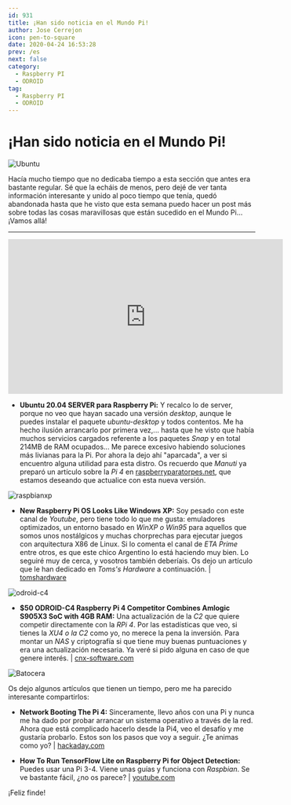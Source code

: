 ```yaml
---
id: 931
title: ¡Han sido noticia en el Mundo Pi!
author: Jose Cerrejon
icon: pen-to-square
date: 2020-04-24 16:53:28
prev: /es
next: false
category:
  - Raspberry PI
  - ODROID
tag:
  - Raspberry PI
  - ODROID
---
```


# ¡Han sido noticia en el Mundo Pi!

![Ubuntu](/images/2020/04/ubuntu-server.png)

Hacía mucho tiempo que no dedicaba tiempo a esta sección que antes era bastante regular. Sé que la echáis de menos, pero dejé de ver tanta información interesante y unido al poco tiempo que tenía, quedó abandonada hasta que he visto que esta semana puedo hacer un post más sobre todas las cosas maravillosas que están sucedido en el Mundo Pi... ¡Vamos allá!

- - -
<iframe width="560" height="315" src="https://www.youtube.com/embed/EaSoPD-XNew" frameborder="0" allow="accelerometer; autoplay; encrypted-media; gyroscope; picture-in-picture" allowfullscreen></iframe>

* **Ubuntu 20.04 SERVER para Raspberry Pi:** Y recalco lo de server, porque no veo que hayan sacado una versión *desktop*, aunque le puedes instalar el paquete *ubuntu-desktop* y todos contentos. Me ha hecho ilusión arrancarlo por primera vez,... hasta que he visto que había muchos servicios cargados referente a los paquetes *Snap* y en total 214MB de RAM ocupados... Me parece excesivo habiendo soluciones más livianas para la Pi. Por ahora la dejo ahí "aparcada", a ver si encuentro alguna utilidad para esta distro. Os recuerdo que *Manuti* ya preparó un artículo sobre la *Pi 4* en [raspberryparatorpes.net](https://raspberryparatorpes.net/sistemas-operativos/ubuntu-para-raspberry-pi-4/), que estamos deseando que actualice con esta nueva versión.

![raspbianxp](/images/2020/04/raspbianxp.png)

* **New Raspberry Pi OS Looks Like Windows XP:** Soy pesado con este canal de *Youtube*, pero tiene todo lo que me gusta: emuladores optimizados, un entorno basado en *WinXP o Win95* para aquellos que somos unos nostálgicos y muchas chorprechas para ejecutar juegos con arquitectura X86 de Linux. Si lo comenta el canal de *ETA Prime* entre otros, es que este chico Argentino lo está haciendo muy bien. Lo seguiré muy de cerca, y vosotros también deberíais. Os dejo un artículo que le han dedicado en *Toms's Hardware* a continuación. | [tomshardware](https://www.tomshardware.com/news/windows-raspberry-pi-xp-linux-raspbian-professional)

![odroid-c4](/images/2020/04/odroid-c4.jpg)

* **$50 ODROID-C4 Raspberry Pi 4 Competitor Combines Amlogic S905X3 SoC with 4GB RAM:** Una actualización de la *C2* que quiere competir directamente con la *RPi 4*. Por las estadísticas que veo, si tienes la *XU4 o la C2* como yo, no merece la pena la inversión. Para montar un *NAS* y criptografía si que tiene muy buenas puntuaciones y era una actualización necesaria. Ya veré si pido alguna en caso de que genere interés. | [cnx-software.com](https://www.cnx-software.com/2020/04/23/50-odroid-c4-raspberry-pi-4-competitor-combines-amlogic-s905x3-soc-with-4gb-ram/)

![Batocera](/images/2020/04/batocera.jpg)

Os dejo algunos artículos que tienen un tiempo, pero me ha parecido interesante compartirlos:

* **Network Booting The Pi 4:** Sinceramente, llevo años con una Pi y nunca me ha dado por probar arrancar un sistema operativo a través de la red. Ahora que está complicado hacerlo desde la Pi4, veo el desafío y me gustaría probarlo. Estos son los pasos que voy a seguir. ¿Te animas como yo? | [hackaday.com](https://hackaday.com/2019/11/11/network-booting-the-pi-4/)

* **How To Run TensorFlow Lite on Raspberry Pi for Object Detection:** Puedes usar una Pi 3-4. Viene unas guías y funciona con *Raspbian*. Se ve bastante fácil, ¿no os parece? | [youtube.com](https://www.youtube.com/watch?v=aimSGOAUI8Y)



 

¡Feliz finde!